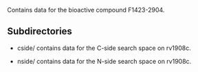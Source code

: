 Contains data for the bioactive compound F1423-2904.

## Subdirectories

- cside/ contains data for the C-side search space on rv1908c.

- nside/ contains data for the N-side search space on rv1908c.

